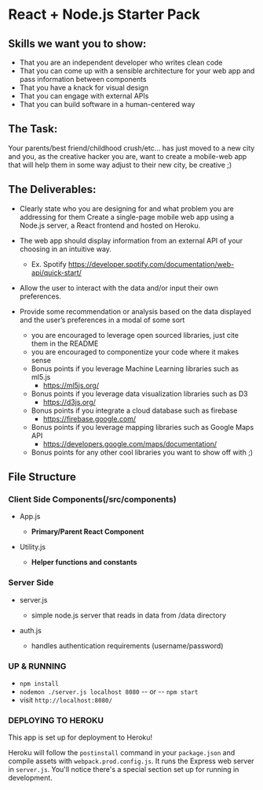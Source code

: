 # React + Node.js Starter Pack

## Skills we want you to show:
- That you are an independent developer who writes clean code
- That you can come up with a sensible architecture for your web app and pass information between components 
- That you have a knack for visual design 
- That you can engage with external APIs
- That you can build software in a human-centered way


## The Task:
Your parents/best friend/childhood crush/etc… has just moved to a new city and you, as the creative hacker you are, want to create a mobile-web app that will help them in some way adjust to their new city, be creative ;)

## The Deliverables:
- Clearly state who you are designing for and what problem you are addressing for them
Create a single-page mobile web app using a Node.js server, a React frontend and hosted on Heroku. 

- The web app should display information from an external API of your choosing in an intuitive way. 
  * Ex. Spotify https://developer.spotify.com/documentation/web-api/quick-start/

- Allow the user to interact with the data and/or input their own preferences.

- Provide some recommendation or analysis based on the data displayed and the user’s preferences in a modal of some sort 

  * you are encouraged to leverage open sourced libraries, just cite them in the  README
  * you are encouraged to componentize your code where it makes sense
  * Bonus points if you leverage Machine Learning libraries such as ml5.js
    * https://ml5js.org/
  * Bonus points if you leverage data visualization libraries such as D3
    * https://d3js.org/
  * Bonus points if you integrate a cloud database such as firebase
    * https://firebase.google.com/
  * Bonus points if you leverage mapping libraries such as Google Maps API
    * https://developers.google.com/maps/documentation/
  * Bonus points for any other cool libraries you want to show off with ;)


## File Structure


### Client Side Components(/src/components)

- App.js 
  * **Primary/Parent React Component**

- Utility.js 
  * **Helper functions and constants**


### Server Side
- server.js 
  * simple node.js server that reads in data from /data directory
	
- auth.js
  * handles authentication requirements (username/password)


### UP & RUNNING
* `npm install`
* `nodemon ./server.js localhost 8080` -- or -- `npm start`
* visit `http://localhost:8080/`


### DEPLOYING TO HEROKU
This app is set up for deployment to Heroku!

Heroku will follow the `postinstall` command in your `package.json` and compile assets with `webpack.prod.config.js`. It runs the Express web server in `server.js`. You'll notice there's a special section set up for running in development.
